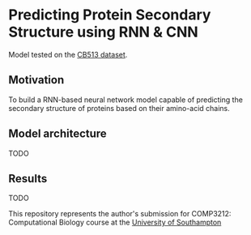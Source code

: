 # Predicting Protein Secondary Structure using RNN & CNN

Model tested on the [CB513 dataset](https://www.princeton.edu/~jzthree/datasets/ICML2014/).

## Motivation

To build a RNN-based neural network model capable of predicting the secondary structure of proteins based on their amino-acid chains.

## Model architecture

TODO

## Results

TODO

This repository represents the author's submission for COMP3212: Computational Biology course at the [University of Southampton](https://www.ecs.soton.ac.uk)